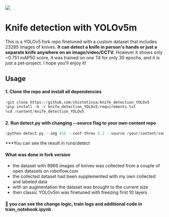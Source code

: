 ![](lpo.bmp)
# Knife detection with YOLOv5m

This is a YOLOv5 fork repo finetuned with a custom dataset that includes 23285 images of knives.
**It can detect a knife in person's hands or just a separate knife anywhere on an image/video/CCTV.**
However it shows only ~0.751 mAP50 score, it was trained on one T4 for only 30 epochs, and it is just a pet-project. I hope you'll enjoy it!

## Usage
#### 1. Clone the repo and install all dependencies
```python
!git clone https://github.com/chistotinsa/knife_detection_YOLOv5
!pip install -U -r knife_detection_YOLOv5/requirements.txt
%cd /content/knife_detection_YOLOv5
```

#### 2. Run detect.py with changing --source flag to your own content repo
```python
!python detect.py --img 416 --conf-thres 0.2 --source /your/content/source
```

***You can see the result in runs/detect

#### What was done in fork version
- the dataset with 8966 images of knives was collected from a couple of open datasets on roboflow.com
- the collected dataset had been supplemented with my own collected and labeled data
- with an augmentation the dataset was brought to the current size
- then classic YOLOv5m was finetuned with freezing first 10 layers
#### :dolphin: you can see the change logic, train logs and additional code in train_notebook.ipynb
